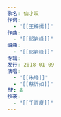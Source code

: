 ```yaml
---
歌名: 仙才叹
作词: 
  - "[[王梓嫣]]"
作曲:
  - "[[祁岩峰]]"
编曲:
  - "[[祁岩峰]]"
专辑: 
发行: 2018-01-09
演唱:
  - "[[朱峰]]"
  - "[[蔡忻如]]"
EP: 8
抄袭: 
  - "[[千百度]]"
---
```

